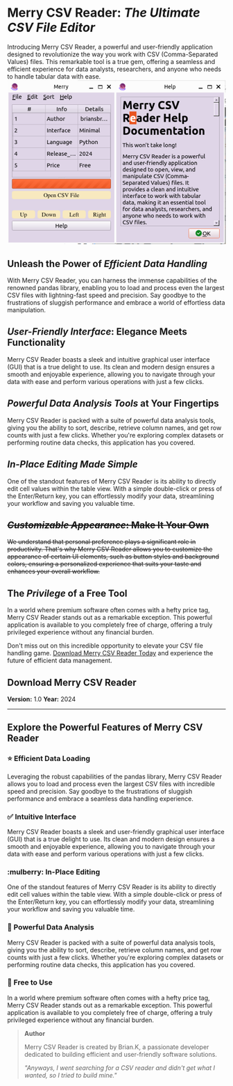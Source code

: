 # Merry CSV Reader: _**The Ultimate CSV File Editor**_

Introducing Merry CSV Reader, a powerful and user-friendly application designed to revolutionize the way you work with CSV (Comma-Separated Values) files. This remarkable tool is a true gem, offering a seamless and efficient experience for data analysts, researchers, and anyone who needs to handle tabular data with ease.   
![Merry first Look!](/icons/merry.png "Merry display")

## Unleash the Power of _**Efficient Data Handling**_

With Merry CSV Reader, you can harness the immense capabilities of the renowned pandas library, enabling you to load and process even the largest CSV files with lightning-fast speed and precision. Say goodbye to the frustrations of sluggish performance and embrace a world of effortless data manipulation.

## _**User-Friendly Interface**_: Elegance Meets Functionality

Merry CSV Reader boasts a sleek and intuitive graphical user interface (GUI) that is a true delight to use. Its clean and modern design ensures a smooth and enjoyable experience, allowing you to navigate through your data with ease and perform various operations with just a few clicks.

## _**Powerful Data Analysis Tools**_ at Your Fingertips

Merry CSV Reader is packed with a suite of powerful data analysis tools, giving you the ability to sort, describe, retrieve column names, and get row counts with just a few clicks. Whether you're exploring complex datasets or performing routine data checks, this application has you covered.

## _**In-Place Editing Made Simple**_

One of the standout features of Merry CSV Reader is its ability to directly edit cell values within the table view. With a simple double-click or press of the Enter/Return key, you can effortlessly modify your data, streamlining your workflow and saving you valuable time.

## ~~_**Customizable Appearance**_: Make It Your Own~~

~~We understand that personal preference plays a significant role in productivity. That's why Merry CSV Reader allows you to customize the appearance of certain UI elements, such as button styles and background colors, ensuring a personalized experience that suits your taste and enhances your overall workflow.~~

## The _**Privilege**_ of a Free Tool

In a world where premium software often comes with a hefty price tag, Merry CSV Reader stands out as a remarkable exception. This powerful application is available to you completely free of charge, offering a truly privileged experience without any financial burden.

Don't miss out on this incredible opportunity to elevate your CSV file handling game. [Download Merry CSV Reader Today](#) and experience the future of efficient data management.

## Download Merry CSV Reader

**Version:** 1.0
**Year:** 2024

---

## Explore the Powerful Features of Merry CSV Reader

### :star: Efficient Data Loading

Leveraging the robust capabilities of the pandas library, Merry CSV Reader allows you to load and process even the largest CSV files with incredible speed and precision. Say goodbye to the frustrations of sluggish performance and embrace a seamless data handling experience.

### :white_check_mark: Intuitive Interface

Merry CSV Reader boasts a sleek and user-friendly graphical user interface (GUI) that is a true delight to use. Its clean and modern design ensures a smooth and enjoyable experience, allowing you to navigate through your data with ease and perform various operations with just a few clicks.

### :mulberry: In-Place Editing

One of the standout features of Merry CSV Reader is its ability to directly edit cell values within the table view. With a simple double-click or press of the Enter/Return key, you can effortlessly modify your data, streamlining your workflow and saving you valuable time.

### :baggage_claim: Powerful Data Analysis

Merry CSV Reader is packed with a suite of powerful data analysis tools, giving you the ability to sort, describe, retrieve column names, and get row counts with just a few clicks. Whether you're exploring complex datasets or performing routine data checks, this application has you covered.


### :gift: Free to Use

In a world where premium software often comes with a hefty price tag, Merry CSV Reader stands out as a remarkable exception. This powerful application is available to you completely free of charge, offering a truly privileged experience without any financial burden.

> **Author**
>
> Merry CSV Reader is created by Brian.K, a passionate developer dedicated to building efficient and user-friendly software solutions.
>
> _"Anyways, I went searching for a CSV reader and didn't get what I wanted, so I tried to build mine."_
